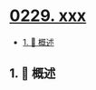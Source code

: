 # [0229. xxx](https://github.com/Tdahuyou/TNotes.leetcode/tree/main/notes/0229.%20xxx)

<!-- region:toc -->

- [1. 📝 概述](#1--概述)

<!-- endregion:toc -->

## 1. 📝 概述
